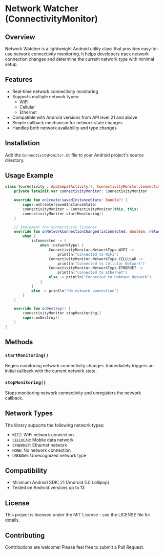# Network Watcher (ConnectivityMonitor)

## Overview

Network Watcher is a lightweight Android utility class that provides easy-to-use network connectivity monitoring. It helps developers track network connection changes and determine the current network type with minimal setup.

## Features

- Real-time network connectivity monitoring
- Supports multiple network types:
   - WiFi
   - Cellular
   - Ethernet
- Compatible with Android versions from API level 21 and above
- Simple callback mechanism for network state changes
- Handles both network availability and type changes

## Installation

Add the `ConnectivityMonitor.kt` file to your Android project's source directory.

## Usage Example

```kotlin
class YourActivity : AppCompatActivity(), ConnectivityMonitor.ConnectivityListener {
    private lateinit var connectivityMonitor: ConnectivityMonitor

    override fun onCreate(savedInstanceState: Bundle?) {
        super.onCreate(savedInstanceState)
        connectivityMonitor = ConnectivityMonitor(this, this)
        connectivityMonitor.startMonitoring()
    }

    // Implement the connectivity listener
    override fun onNetworkConnectionChanged(isConnected: Boolean, networkType: ConnectivityMonitor.NetworkType) {
        when {
            isConnected -> {
                when (networkType) {
                    ConnectivityMonitor.NetworkType.WIFI -> 
                        println("Connected to WiFi")
                    ConnectivityMonitor.NetworkType.CELLULAR -> 
                        println("Connected to Cellular Network")
                    ConnectivityMonitor.NetworkType.ETHERNET -> 
                        println("Connected to Ethernet")
                    else -> println("Connected to Unknown Network")
                }
            }
            else -> println("No network connection")
        }
    }

    override fun onDestroy() {
        connectivityMonitor.stopMonitoring()
        super.onDestroy()
    }
}
```

## Methods

### `startMonitoring()`
Begins monitoring network connectivity changes. Immediately triggers an initial callback with the current network state.

### `stopMonitoring()`
Stops monitoring network connectivity and unregisters the network callback.

## Network Types

The library supports the following network types:
- `WIFI`: WiFi network connection
- `CELLULAR`: Mobile data network
- `ETHERNET`: Ethernet network
- `NONE`: No network connection
- `UNKNOWN`: Unrecognized network type

## Compatibility

- Minimum Android SDK: 21 (Android 5.0 Lollipop)
- Tested on Android versions up to 13

## License

This project is licensed under the MIT License - see the LICENSE file for details.

## Contributing

Contributions are welcome! Please feel free to submit a Pull Request.